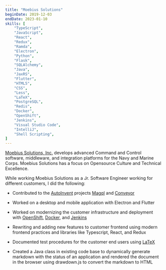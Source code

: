 ```yaml
---
title: "Moebius Solutions"
beginDate: 2019-12-03
endDate: 2023-01-10
skills: [
    "TypeScript",
    "JavaScript",
    "React",
    "Redux",
    "Ramda",
    "Electron",
    "Python",
    "Flask",
    "SQLAlchemy",
    "Java",
    "JaxRS",
    "Flutter",
    "HTML5",
    "CSS",
    "Less",
    "LaTeX",
    "PostgreSQL",
    "Redis",
    "Docker",
    "OpenShift",
    "Jenkins",
    "Visual Studio Code",
    "IntelliJ",
    "Shell Scripting",
]
---
```


[Moebius Solutions, Inc.](https://www.moesol.com/) develops advanced Command and Control software, middleware, and integration platforms for the
Navy and Marine Corps. Moebius Solutions has a focus on Opensource Culture and Technical Excellence.

While working Moebius Solutions as a Jr. Software Engineer working for different customers, I did the following:

* Contributed to the [AutoInvent](https://github.com/autoinvent) projects [Magql](https://github.com/autoinvent/magql)
and [Conveyor](https://github.com/autoinvent/conveyor)

* Worked on a desktop and mobile application with Electron and Flutter

* Worked on modernizing the customer infrastructure and deployment with [OpenShift](https://www.redhat.com/en/technologies/cloud-computing/openshift),
[Docker](https://www.docker.com/), and [Jenkins](https://www.jenkins.io/)
* Rewriting and adding new features to customer frontend using modern frontend practices and libraries like Typescript,
React, and Redux
* Documented test procedures for the customer end users using [LaTeX](https://www.latex-project.org/)
* Created a Java class in existing code base to dynamically generate markdown with the status of an application and
rendered the document in the browser using drawdown.js to convert the markdown to HTML
